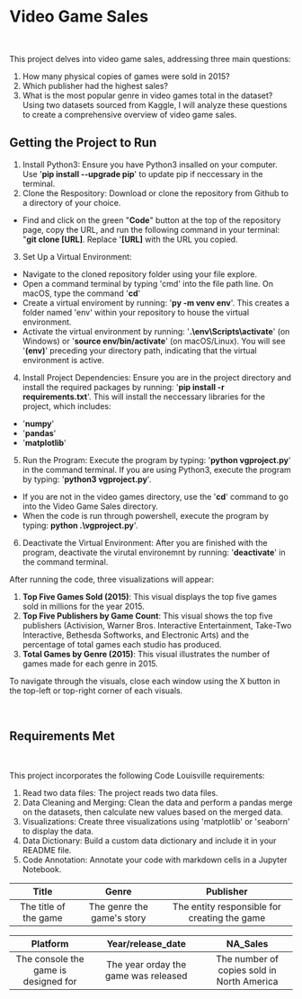 # Video Game Sales
<br/>


This project delves into video game sales, addressing three main questions:
1. How many physical copies of games were sold in 2015?
2. Which publisher had the highest sales?
3. What is the most popular genre in video games total in the dataset?
Using two datasets sourced from Kaggle, I will analyze these questions to create a comprehensive overview of video game sales.

## **Getting the Project to Run**

1. Install Python3: Ensure you have Python3 insalled on your computer. Use '<strong>pip install --upgrade pip</strong>' to update pip if neccessary in the terminal.
2. Clone the Respository: Download or clone the repository from Github to a directory of your choice.
* Find and click on the green "<strong>Code</strong>" button at the top of the repository page, copy the URL, and run the following command in your terminal: "<strong>git clone [URL]</strong>. Replace '<strong>[URL]</strong> with the URL you copied.
3. Set Up a Virtual Environment:
* Navigate to the cloned repository folder using your file explore.
* Open a command terminal by typing 'cmd' into the file path line. On macOS, type the command '<strong>cd</strong>'
* Create a virtual enviroment by running: '<strong>py -m venv env</strong>'. This creates a folder named 'env' within your repository to house the virtual environment.
* Activate the virtual environment by running: '<strong>.\env\Scripts\activate</strong>' (on Windows) or '<strong>source env/bin/activate</strong>' (on macOS/Linux). You will see '<strong>(env)</strong>' preceding your directory path, indicating that the virtual environment is active.
4. Install Project Dependencies: Ensure you are in the project directory and install the required packages by running: '<strong>pip install -r requirements.txt</strong>'. This will install the neccessary libraries for the project, which includes:
* '<strong>numpy</strong>'
* '<strong>pandas</strong>'
* '<strong>matplotlib</strong>'
5. Run the Program: Execute the program by typing: '<strong>python vgproject.py</strong>' in the command terminal. If you are using Python3, execute the program by typing: '<strong>python3 vgproject.py</strong>'.
* If you are not in the video games directory, use the '<strong>cd</strong>' command to go into the Video Game Sales directory.
* When the code is run through powershell, execute the program by typing: <strong>python .\vgproject.py</strong>'.
6. Deactivate the Virtual Environment: After you are finished with the program, deactivate the virutal environemnt by running: '<strong>deactivate</strong>' in the command terminal.

After running the code, three visualizations will appear:
1. <strong>Top Five Games Sold (2015)</strong>: This visual displays the top five games sold in millions for the year 2015.
2. <strong>Top Five Publishers by Game Count</strong>: This visual shows the top five publishers (Activision, Warner Bros. Interactive Entertainment, Take-Two Interactive, Bethesda Softworks, and Electronic Arts) and the percentage of total games each studio has produced.
3. <strong>Total Games by Genre (2015)</strong>: This visual illustrates the number of games made for each genre in 2015.

To navigate through the visuals, close each window using the X button in the top-left or top-right corner of each visuals.

<br/>

## **Requirements Met**
<br/>

This project incorporates the following Code Louisville requirements:
1. Read two data files: The project reads two data files.
2. Data Cleaning and Merging: Clean the data and perform a pandas merge on the datasets, then calculate new values based on the merged data.
3. Visualizations: Create three visualizations using 'matplotlib' or 'seaborn' to display the data.
4. Data Dictionary: Build a custom data dictionary and include it in your README file.
5. Code Annotation: Annotate your code with markdown cells in a Jupyter Notebook.

| Title | Genre | Publisher |
|:--------:|:--------:|:--------:|
|  The title of the game   |  The genre the game's story  |  The entity responsible for creating the game |

| Platform | Year/release_date | NA_Sales |
|:--------:|:--------:|:--------:|
|  The console the game is designed for   |  The year orday the game was released   |  The number of copies sold in North America   |